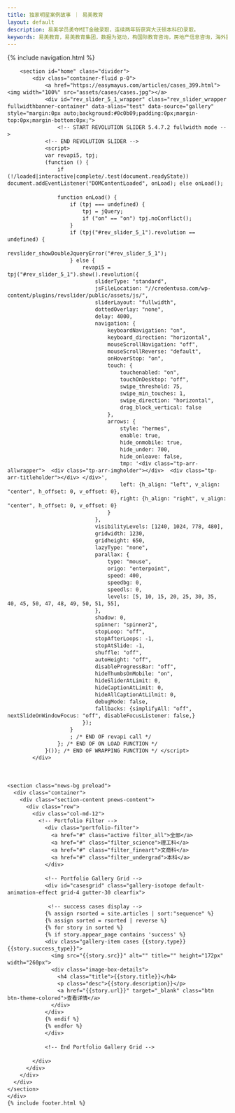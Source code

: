 ```yaml
---
title: 独家明星案例故事 ｜ 易美教育
layout: default
description: 易美学员勇夺MIT金融录取，连续两年斩获宾大沃顿本科ED录取。
keywords: 易美教育，易美教育集团，数据为驱动，构国际教育咨询，房地产信息咨询，海外置业与财富管理，一体的多维度垂直领域服务商，高端教育咨询子品牌和创新型房产咨询服务平台，丰富的海外教育资源和优秀的海外专业化团队作为核心竞争力，一站式留学解决方案，教育规划，留学申请，职业教育，学习规划，考试培训，房产咨询，美国本土留学咨询公信力第一品牌。
---
```

<div id="wrapper" class="clearfix">
    <!-- {% include preloader.html %} -->
    {% include navigation.html %}
    <div class="main-content">

        <section id="home" class="divider">
            <div class="container-fluid p-0">
                <a href="https://easymayus.com/articles/cases_399.html"><img width="100%" src="assets/cases/cases.jpg"></a>
                <div id="rev_slider_5_1_wrapper" class="rev_slider_wrapper fullwidthbanner-container" data-alias="test" data-source="gallery" style="margin:0px auto;background:#0c0b09;padding:0px;margin-top:0px;margin-bottom:0px;">
                    <!-- START REVOLUTION SLIDER 5.4.7.2 fullwidth mode -->
                <!-- END REVOLUTION SLIDER -->
                <script> 
                var revapi5, tpj;
                (function () {
                    if (!/loaded|interactive|complete/.test(document.readyState)) document.addEventListener("DOMContentLoaded", onLoad); else onLoad();

                    function onLoad() {
                        if (tpj === undefined) {
                            tpj = jQuery;
                            if ("on" == "on") tpj.noConflict();
                        }
                        if (tpj("#rev_slider_5_1").revolution == undefined) {
                            revslider_showDoubleJqueryError("#rev_slider_5_1");
                        } else {
                            revapi5 = tpj("#rev_slider_5_1").show().revolution({
                                sliderType: "standard",
                                jsFileLocation: "//credentusa.com/wp-content/plugins/revslider/public/assets/js/",
                                sliderLayout: "fullwidth",
                                dottedOverlay: "none",
                                delay: 4000,
                                navigation: {
                                    keyboardNavigation: "on",
                                    keyboard_direction: "horizontal",
                                    mouseScrollNavigation: "off",
                                    mouseScrollReverse: "default",
                                    onHoverStop: "on",
                                    touch: {
                                        touchenabled: "on",
                                        touchOnDesktop: "off",
                                        swipe_threshold: 75,
                                        swipe_min_touches: 1,
                                        swipe_direction: "horizontal",
                                        drag_block_vertical: false
                                    },
                                    arrows: {
                                        style: "hermes",
                                        enable: true,
                                        hide_onmobile: true,
                                        hide_under: 700,
                                        hide_onleave: false,
                                        tmp: '<div class="tp-arr-allwrapper">  <div class="tp-arr-imgholder"></div>  <div class="tp-arr-titleholder"></div> </div>',
                                        left: {h_align: "left", v_align: "center", h_offset: 0, v_offset: 0},
                                        right: {h_align: "right", v_align: "center", h_offset: 0, v_offset: 0}
                                    }
                                },
                                visibilityLevels: [1240, 1024, 778, 480],
                                gridwidth: 1230,
                                gridheight: 650,
                                lazyType: "none",
                                parallax: {
                                    type: "mouse",
                                    origo: "enterpoint",
                                    speed: 400,
                                    speedbg: 0,
                                    speedls: 0,
                                    levels: [5, 10, 15, 20, 25, 30, 35, 40, 45, 50, 47, 48, 49, 50, 51, 55],
                                },
                                shadow: 0,
                                spinner: "spinner2",
                                stopLoop: "off",
                                stopAfterLoops: -1,
                                stopAtSlide: -1,
                                shuffle: "off",
                                autoHeight: "off",
                                disableProgressBar: "off",
                                hideThumbsOnMobile: "on",
                                hideSliderAtLimit: 0,
                                hideCaptionAtLimit: 0,
                                hideAllCaptionAtLilmit: 0,
                                debugMode: false,
                                fallbacks: {simplifyAll: "off", nextSlideOnWindowFocus: "off", disableFocusListener: false,}
                            });
                        }
                        ; /* END OF revapi call */
                    }; /* END OF ON LOAD FUNCTION */
                }()); /* END OF WRAPPING FUNCTION */ </script>
            </div>
       
       

    <section class="news-bg preload">
      <div class="container">
        <div class="section-content pnews-content">
          <div class="row">
            <div class="col-md-12">
              <!-- Portfolio Filter -->
                <div class="portfolio-filter">
                  <a href="#" class="active filter_all">全部</a>
                  <a href="#" class="filter_science">理工科</a>
                  <a href="#" class="filter_fineart">文商科</a>
                  <a href="#" class="filter_undergrad">本科</a>
                </div>

                <!-- Portfolio Gallery Grid -->
                <div id="casesgrid" class="gallery-isotope default-animation-effect grid-4 gutter-30 clearfix">

                 <!-- success cases display -->
                {% assign rsorted = site.articles | sort:"sequence" %}
                {% assign sorted = rsorted | reverse %}
                {% for story in sorted %}
                {% if story.appear_page contains 'success' %}
                <div class="gallery-item cases {{story.type}} {{story.success_type}}">
                  <img src="{{story.src}}" alt="" title="" height="172px" width="260px">
                  <div class="image-box-details">
                    <h4 class="title">{{story.title}}</h4>
                    <p class="desc">{{story.description}}</p>
                    <a href="{{story.url}}" target="_blank" class="btn btn-theme-colored">查看详情</a>
                  </div>
                </div>
                {% endif %}
                {% endfor %}
                </div>

                <!-- End Portfolio Gallery Grid -->

            </div>
          </div>
        </div>
      </div>
    </section>
    </div>
    {% include footer.html %}
</div>